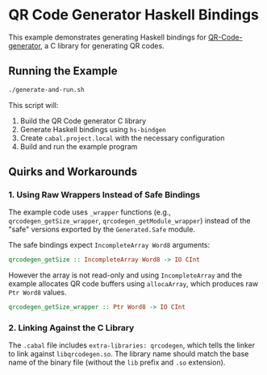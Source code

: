 # QR Code Generator Haskell Bindings

This example demonstrates generating Haskell bindings for
[QR-Code-generator](https://github.com/nayuki/QR-Code-generator), a C library
for generating QR codes.

## Running the Example

```bash
./generate-and-run.sh
```

This script will:
1. Build the QR Code generator C library
2. Generate Haskell bindings using `hs-bindgen`
3. Create `cabal.project.local` with the necessary configuration
4. Build and run the example program

## Quirks and Workarounds

### 1. Using Raw Wrappers Instead of Safe Bindings

The example code uses `_wrapper` functions (e.g., `qrcodegen_getSize_wrapper`,
`qrcodegen_getModule_wrapper`) instead of the "safe" versions exported by the
`Generated.Safe` module.

The safe bindings expect `IncompleteArray Word8` arguments:

```haskell
qrcodegen_getSize :: IncompleteArray Word8 -> IO CInt
```

However the array is not read-only and using `IncompleteArray` and the example
allocates QR code buffers using `allocaArray`, which produces raw `Ptr Word8`
values.

```haskell
qrcodegen_getSize_wrapper :: Ptr Word8 -> IO CInt
```

### 2. Linking Against the C Library

The `.cabal` file includes `extra-libraries: qrcodegen`, which tells the linker
to link against `libqrcodegen.so`. The library name should match the base name
of the binary file (without the `lib` prefix and `.so` extension).
